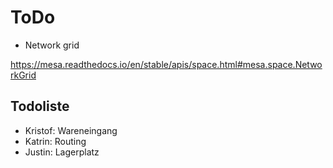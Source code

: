 # ToDo

- Network grid

<https://mesa.readthedocs.io/en/stable/apis/space.html#mesa.space.NetworkGrid>

## Todoliste

- Kristof: Wareneingang
- Katrin: Routing
- Justin: Lagerplatz
